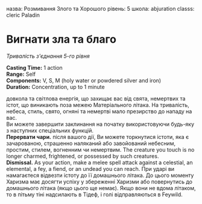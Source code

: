 назва: Розмивання Злого та Хорошого рівень: 5 школа: abjuration classs: cleric Paladin

# Вигнати зла та благо
_Тривалість з'єднання 5-го рівня_

**Casting Time:** 1 action    
**Range:** Self    
**Components:** V, S, M (holy water or powdered silver and iron)    
**Duration:** Concentration, up to 1 minute

довкола та світлова енергія, що захищає вас від свята, немертвих та істот, що виникають поза межею Матеріального літака. На тривалість, небеса, стиль, свято, огняні та немертві мало презирство до нападу на вас.    
Ви можете завершити заклинання на початку використовуючи будь-яку з наступних спеціальних функцій.    
**Перервати чари.** після вашого дії, Ви можете торкнутися істоти, яка є зачарованою, страшенно наляканий або завойований небесним, простим, стилем, вогненним чи немертвим. The creature you touch is no longer charmed, frightened, or possessed by such creatures.    
**Dismissal.** As your action, make a melee spell attack against a celestial, an elemental, a fey, a fiend, or an undead you can reach. При ударі ви намагаєтеся відвезти істоту до її домашнього літака. До цього моменту Харизма має досягти успіху у збереженні Харизми або повернутись до домашнього літака (якщо цього ще немає). Якщо вони не вдома літаком, то в пітьму тіні надсилають в Тідеф, і голі відправляються в Feywild. 